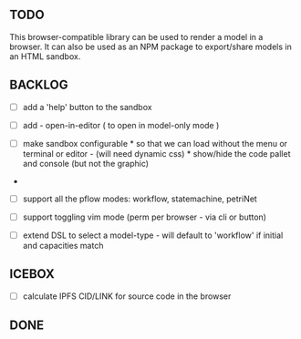 TODO
---- 

This browser-compatible library can be used to render a model in a browser.
It can also be used as an NPM package to export/share models in an HTML sandbox.


BACKLOG
-------
- [ ] add a 'help' button to the sandbox

- [ ] add - open-in-editor ( to open in model-only mode )

- [ ] make sandbox configurable
      * so that we can load without the menu or terminal or editor - (will need dynamic css)
      * show/hide the code pallet and console (but not the graphic)
- 
- [ ] support all the pflow modes: workflow, statemachine, petriNet

- [ ] support toggling vim mode (perm per browser - via cli or button)
- [ ] extend DSL to select a model-type - will default to 'workflow' if initial and capacities match
 
ICEBOX
------
- [ ] calculate IPFS CID/LINK for source code in the browser

DONE
----
